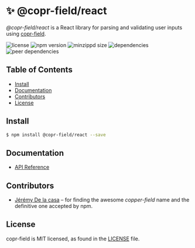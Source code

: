# ✨ @copr-field/react

_@copr-field/react_ is a React library for parsing and validating user inputs using [copr-field](../../README.md).

![license](https://img.shields.io/github/license/cahnory/copr-field)
![npm version](https://img.shields.io/npm/v/@copr-field/react)
![minzippd size](https://img.shields.io/bundlephobia/minzip/@copr-field/react)
![dependencies](https://img.shields.io/david/cahnory/copr-field?path=packages%2Fcopr-field-react)
![peer dependencies](https://img.shields.io/david/peer/cahnory/copr-field?path=packages%2Fcopr-field-react)

## Table of Contents

- [Install](#install)
- [Documentation](#documentation)
- [Contributors](#contributors)
- [License](#license)

## Install

```bash
$ npm install @copr-field/react --save
```

## Documentation

- [API Reference](documentation/api/README.md)

## Contributors

- [Jérémy De la casa](https://github.com/jeremydelacasa) – for finding the awesome _copper-field_ name and the definitive one accepted by npm.

## License

copr-field is MIT licensed, as found in the [LICENSE](LICENSE.md) file.
